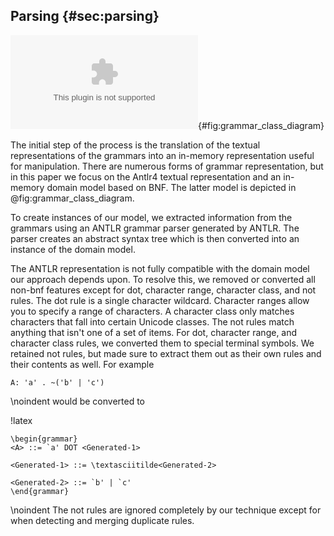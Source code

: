 ## Parsing {#sec:parsing}

![Grammar domain model.](images/diagram.eps){#fig:grammar_class_diagram}

The initial step of the process is the translation of the textual representations of the grammars into an in-memory representation useful for manipulation. There are numerous forms of grammar representation, but in this paper we focus on the Antlr4 textual representation and an in-memory domain model based on BNF. The latter model is depicted in @fig:grammar_class_diagram.

To create instances of our model, we extracted information from the grammars using an ANTLR grammar parser generated by ANTLR. The parser creates an abstract syntax tree which is then converted into an instance of the domain model.

The ANTLR representation is not fully compatible with the domain model our approach depends upon. To resolve this, we removed or converted all non-bnf features except for dot, character range, character class, and not rules. The dot rule is a single character wildcard. Character ranges allow you to specify a range of characters. A character class only matches characters that fall into certain Unicode classes. The not rules match anything that isn't one of a set of items. For dot, character range, and character class rules, we converted them to special terminal symbols. We retained not rules, but made sure to extract them out as their own rules and their contents as well. For example

```
A: 'a' . ~('b' | 'c')
```

\noindent would be converted to

!latex
```
\begin{grammar}
<A> ::= `a' DOT <Generated-1>

<Generated-1> ::= \textasciitilde<Generated-2>

<Generated-2> ::= `b' | `c'
\end{grammar}
```

\noindent The not rules are ignored completely by our technique except for when detecting and merging duplicate rules.

